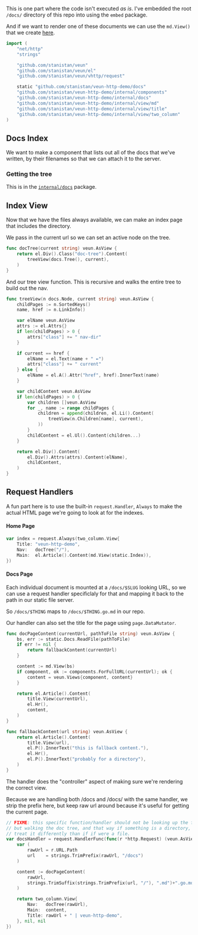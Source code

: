 This is one part where the code isn't executed _as is_.
I've embedded the root `/docs/` directory of this repo into
using the `embed` package.

And if we want to render one of these documents we can use
the `md.View()` that we create [here][md-view].

```go
import (
	"net/http"
	"strings"

	"github.com/stanistan/veun"
	"github.com/stanistan/veun/el"
	"github.com/stanistan/veun/vhttp/request"

	static "github.com/stanistan/veun-http-demo/docs"
	"github.com/stanistan/veun-http-demo/internal/components"
	"github.com/stanistan/veun-http-demo/internal/docs"
	"github.com/stanistan/veun-http-demo/internal/view/md"
	"github.com/stanistan/veun-http-demo/internal/view/title"
	"github.com/stanistan/veun-http-demo/internal/view/two_column"
)
```

## Docs Index

We want to make a component that lists out all of the docs
that we've written, by their filenames so that we can attach
it to the server.

### Getting the tree

This is in the [`internal/docs`](/docs/internal/docs/tree.md) package.

## Index View

Now that we have the files always available, we can make an index page that includes
the directory.

We pass in the current url so we can set an active node on the tree.

```go
func docTree(current string) veun.AsView {
	return el.Div().Class("doc-tree").Content(
		treeView(docs.Tree(), current),
	)
}
```

And our tree view function. This is recursive and walks the
entire tree to build out the nav.

```go
func treeView(n docs.Node, current string) veun.AsView {
	childPages := n.SortedKeys()
	name, href := n.LinkInfo()

	var elName veun.AsView
	attrs := el.Attrs{}
	if len(childPages) > 0 {
		attrs["class"] += " nav-dir"
	}

	if current == href {
		elName = el.Text(name + " ↞")
		attrs["class"] += " current"
	} else {
		elName = el.A().Attr("href", href).InnerText(name)
	}

	var childContent veun.AsView
	if len(childPages) > 0 {
		var children []veun.AsView
		for _, name := range childPages {
			children = append(children, el.Li().Content(
				treeView(n.Children[name], current),
			))
		}
		childContent = el.Ul().Content(children...)
	}

	return el.Div().Content(
		el.Div().Attrs(attrs).Content(elName),
		childContent,
	)
}
```

## Request Handlers

A fun part here is to use the built-in `request.Handler`, `Always` to make
the actual HTML page we're going to look at for the indexes.

#### Home Page

```go
var index = request.Always(two_column.View{
	Title: "veun-http-demo",
	Nav:   docTree("/"),
	Main:  el.Article().Content(md.View(static.Index)),
})
```

#### Docs Page

Each individual document is mounted at a `/docs/$SLUG` looking
URL, so we can use a request handler specificlaly for that and
mapping it back to the path in our static file server.

So `/docs/$THING` maps to `/docs/$THING.go.md` in our repo.

Our handler can also set the title for the page using `page.DataMutator`.

```go
func docPageContent(currentUrl, pathToFile string) veun.AsView {
	bs, err := static.Docs.ReadFile(pathToFile)
	if err != nil {
        return fallbackContent(currentUrl)
	}

    content := md.View(bs)
    if component, ok := components.ForFullURL(currentUrl); ok {
        content = veun.Views{component, content}
    }

    return el.Article().Content(
        title.View(currentUrl),
        el.Hr(),
        content,
    )
}

func fallbackContent(url string) veun.AsView {
	return el.Article().Content(
        title.View(url),
		el.P().InnerText("this is fallback content."),
		el.Hr(),
		el.P().InnerText("probably for a directory"),
	)
}
```

The handler does the "controller" aspect of making
sure we're rendering the correct view.

Because we are handling both /docs and /docs/ with the same handler,
we strip the prefix here, but keep raw url around because it's useful
for getting the current page.

```go
// FIXME: this specific function/handler should not be looking up the file by path
// but walking the doc tree, and that way if something is a directory, we can
// treat it differently than if if were a file.
var docsHandler = request.HandlerFunc(func(r *http.Request) (veun.AsView, http.Handler, error) {
	var (
		rawUrl = r.URL.Path
		url    = strings.TrimPrefix(rawUrl, "/docs")
	)

    content := docPageContent(
        rawUrl,
        strings.TrimSuffix(strings.TrimPrefix(url, "/"), ".md")+".go.md",
    )

	return two_column.View{
		Nav:   docTree(rawUrl),
		Main:  content,
		Title: rawUrl + " | veun-http-demo",
	}, nil, nil
})
```

[md-view]: /docs/internal/view/md/view.md
